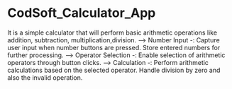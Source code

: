 # CodSoft_Calculator_App
It is a simple calculator that will perform basic arithmetic operations like addition, subtraction, multiplication,division.
--> Number Input -: Capture user input when number buttons are pressed. Store entered numbers for further processing.
--> Operator Selection -: Enable selection of arithmetic operators through button clicks. 
--> Calculation -: Perform arithmetic calculations based on the selected operator. Handle division by zero and also the invalid operation.
